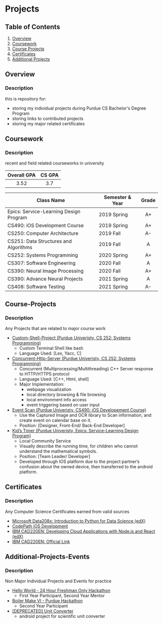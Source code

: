 # Projects

## Table of Contents
1. [Overview](#Overview)
1. [Coursework](#Coursework)
1. [Course Projects](#Course-Projects)
1. [Certificates](#Certificates)
1. [Additional Projects](#Additional-Projects)



## Overview
### Description
this is repository for:
- storing my individual projects during Purdue CS Bachelor's Degree Program
- storing links to contributed projects
- storing my major related certificates

## Coursework
### Description
recent and field related courseworks in university

| Overall GPA | CS GPA |
|:-----------:|:------:|
| 3.52        | 3.7    |

| Class Name                             | Semester & Year | Grade |
|----------------------------------------|-----------------|:-----:|
|	Epics: Service-Learning Design Program | 2019 Spring     | A+    |
|	CS490: iOS Development Course 				 | 2019 Spring		 | A+    |
|	CS250: Computer Architecture					 | 2019 Fall		   | A-    |
|	CS251: Data Structures and Algorithms	 | 2019 Fall  		 | A     |
|	CS252: Systems Programming					   | 2020 Spring	   | A+    |
|	CS307: Software Engineering					   | 2020 Fall  	   | A     |
|	CS390: Neural Image Processing			   | 2020 Fall  	   | A+    |
|	CS390: Advance Neural Projects			   | 2021 Spring	   | A     |
|	CS408: Software Testing   					   | 2021 Spring	   | A-    |


## Course-Projects
### Description
Any Projects that are related to major course work
* <a href=https://github.com/lee3072/Custom-Shell-Project> Custom-Shell-Project (Purdue Univeristy, CS 252: Systems Programming) </a>
  - Custom Terminal Shell like bash
  - Language Used: [Lex, Yacc, C]
* <a href=https://github.com/lee3072/Concurrent-Http-Server> Concurrent-Http-Server (Purdue Univeristy, CS 252: Systems Programming) </a>
  - Concurrent (Multiprocessing/Multithreading) C++ Server response to HTTP/HTTPS protocol
  - Language Used: [C++, Html, shell]
  - Major Implementation:
    - webpage visualization
    - local directory browsing & file browsing
    - local environment info access
    - event triggering based on user input 
* <a href="https://github.com/eventscan/eventscan"> Event Scan (Purdue Univeristy, CS490: iOS Developement Course) </a>
  -	Use the Captured Image and OCR library to Scan information, and create event on calendar base on it.
  -	Position: [Designer, Front-End/ Back-End Developer]
* <a href="https://play.google.com/store/apps/details?id=cds.epics.kidstimerproject"> Kid’s Timer (Purdue Univeristy, Epics: Service-Learning Design Program) </a>
  - Local Community Service
  -	Visually describe the running time, for children who cannot understand the mathematical symbols.
  -	Position: [Team Leader/ Developer]
  -	Developed through IOS platform due to the project partner’s confusion about the owned device, then transferred to the android platform.

## Certificates
### Description
Any Computer Science Certificates earned from valid sources
* <a href=https://github.com/lee3072/Projects/blob/master/Certificate_1/Edx%20Class/Microsoft%20DAT208x%20Certificate%20_%20edX.pdf> Microsoft Data208x: Introduction to Python for Data Science (edX) </a>
* <a href=https://github.com/lee3072/Projects/blob/master/Certificate_2/CodePath/iOSSpring2019_wsigUni138.pdf> CodePath iOS Development </a>
* <a href=https://github.com/lee3072/Projects/blob/master/Certificate_3/Edx%20Class/IBM%20CAD220EN%20Certificate%20%7C%20edX.pdf> IBM CAD220EN: Developing Cloud Applications with Node.js and React (edX) </a>
* <a href=https://courses.edx.org/certificates/f64e089f90ff4ed59ad70531b66b77bc> IBM CAD220EN: Official Link </a>

## Additional-Projects-Events
### Description
Non Major Individual Projects and Events for practice
* <a href="https://devpost.com/software/class_manager"> Hello World - 24 Hour Freshman Only Hackathon</a>
  - First Year Participant, Second Year Mentor
* <a href="https://devpost.com/software/projects-2e8buc">	Boiler Make VI - Purdue Hackathon </a>
  - Second Year Participant
* <a href="https://play.google.com/store/apps/details?id=com.developer.iseungheon.unitconverter"> [DEPRECATED] Unit Converter </a>
  - android project for scientific unit converter

